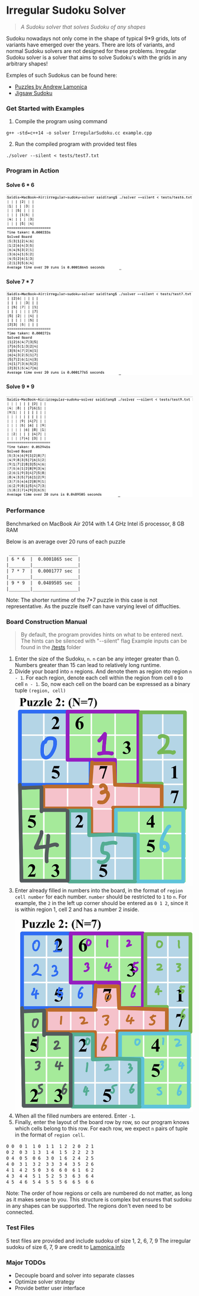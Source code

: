 # Irregular Sudoku Solver
> *A Sudoku solver that solves Sudoku of any shapes*

Sudoku nowadays not only come in the shape of typical 9*9 grids, lots of variants have emerged over the years. There are lots of variants, and normal Sudoku solvers are not designed for these problems. Irregular Sudoku solver is a solver that aims to solve Sudoku's with the grids in any arbitrary shapes!

Exmples of such Sudokus can be found here:
- [Puzzles by Andrew Lamonica](http://lamonica.info/CAOSPuzzle/U.html)
- [Jigsaw Sudoku](https://www.puzzle-jigsaw-sudoku.com/)

### Get Started with Examples
1. Compile the program using command
```
g++ -std=c++14 -o solver IrregularSudoku.cc example.cpp
```
2. Run the compiled program with provided test files
```
./solver --silent < tests/test7.txt
```

### Program in Action
#### Solve 6 \* 6
![6 * 6 Puzzle from lamonica.info](/assets/solve6.png)

#### Solve 7 \* 7
![7 * 7 Puzzle from lamonica.info](/assets/solve7.png)

#### Solve 9 \* 9
![9 * 9 Puzzle from lamonica.info](/assets/solve9.png)


### Performance
Benchmarked on MacBook Air 2014 with 1.4 GHz Intel i5 processor, 8 GB RAM

Below is an average over 20 runs of each puzzle
```
 __________________________
| 6 * 6  |  0.0001865 sec  |
|________|_________________|
| 7 * 7  |  0.0001777 sec  |
|________|_________________|
| 9 * 9  |  0.0489505 sec  |
|________|_________________|
```
Note: The shorter runtime of the 7\*7 puzzle in this case is not representative. As the puzzle itself can have varying level of diffuclties.

### Board Construction Manual
> By default, the program provides hints on what to be entered next. The hints can be silenced with "--silent" flag
> Example inputs can be found in the [/tests](/tests) folder

1. Enter the size of the Sudoku, `n`. `n` can be any integer greater than 0. Numbers greater than 15 can lead to relatively long runtime.
2. Divide your board into `n` regions. And denote them as region `0`to region `n - 1`. For each region, denote each cell within the region from cell `0` to cell `n - 1`. So, now each cell on the board can be expressed as a binary tuple `(region, cell)`
![Divide by regions](/assets/regions.jpg)
3. Enter already filled in numbers into the board, in the format of `region cell number` for each number. `number` should be restricted to `1` to `n`. For example, the `2` in the left up corner should be entered as `0 1 2`, since it is within region 1, cell 2 and has a number 2 inside.
![Divide by cells](/assets/cells.jpg)
4. When all the filled numbers are entered. Enter `-1`.
5. Finally, enter the layout of the board row by row, so our program knows which cells belong to this row. For each row, we expect `n` pairs of tuple in the format of `region cell`.
```
0 0  0 1  1 0  1 1  1 2  2 0  2 1
0 2  0 3  1 3  1 4  1 5  2 2  2 3
0 4  0 5  0 6  3 0  1 6  2 4  2 5
4 0  3 1  3 2  3 3  3 4  3 5  2 6
4 1  4 2  5 0  3 6  6 0  6 1  6 2
4 3  4 4  5 1  5 2  5 3  6 3  6 4
4 5  4 6  5 4  5 5  5 6  6 5  6 6
```

Note: The order of how regions or cells are numbered do not matter, as long as it makes sense to you. This structure is complex but ensures that sudoku in any shapes can be supported. The regions don't even need to be connected.


### Test Files
5 test files are provided and include sudoku of size 1, 2, 6, 7, 9
The irregular sudoku of size 6, 7, 9 are credit to [Lamonica.info](http://lamonica.info/CAOSPuzzle/U.html) 

### Major TODOs
- Decouple board and solver into separate classes
- Optimize solver strategy
- Provide better user interface
